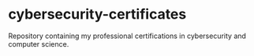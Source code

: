# cybersecurity-certificates
Repository containing my professional certifications in cybersecurity and computer science.
